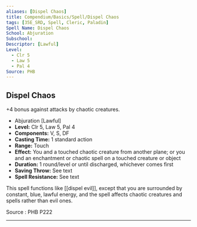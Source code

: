 ```yaml
---
aliases: [Dispel Chaos]
title: Compendium/Basics/Spell/Dispel Chaos
tags: [35E_SRD, Spell, Cleric, Paladin]
Spell Name: Dispel Chaos
School: Abjuration
Subschool: 
Descriptor: [Lawful]
Level:
  - Clr 5
  - Law 5
  - Pal 4
Source: PHB
---
```



## Dispel Chaos

+4 bonus against attacks by chaotic creatures.

*   Abjuration [Lawful]
*   **Level:** Clr 5, Law 5, Pal 4
*   **Components:** V, S, DF
*   **Casting Time:** 1 standard action
*   **Range:** Touch
*   **Effect:** You and a touched chaotic creature from another plane; or you and an enchantment or chaotic spell on a touched creature or object
*   **Duration:** 1 round/level or until discharged, whichever comes first
*   **Saving Throw:** See text
*   **Spell Resistance:** See text

This spell functions like [[dispel evil]], except that you are surrounded by constant, blue, lawful energy, and the spell affects chaotic creatures and spells rather than evil ones.

Source : PHB P222

---
